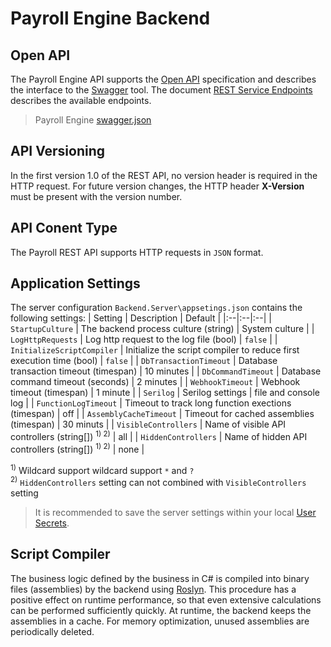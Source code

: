 <h1>Payroll Engine Backend</h1>

## Open API
The Payroll Engine API supports the [Open API](https://www.openapis.org/) specification and describes the interface to the [Swagger](https://swagger.io/) tool. The document [REST Service Endpoints](https://github.com/Payroll-Engine/PayrollEngine/blob/main/Documents/PayrollRestServicesEndpoints.pdf) describes the available endpoints.

> Payroll Engine [swagger.json](docs/swagger.json)

## API Versioning
In the first version 1.0 of the REST API, no version header is required in the HTTP request. For future version changes, the HTTP header **X-Version** must be present with the version number.

## API Conent Type
The Payroll REST API supports HTTP requests in `JSON` format.

## Application Settings
The server configuration `Backend.Server\appsetings.json` contains the following settings:
| Setting      | Description            | Default |
|:--|:--|:--|
| `StartupCulture` | The backend process culture (string) | System culture |
| `LogHttpRequests` | Log http request to the log file (bool) | `false` |
| `InitializeScriptCompiler` | Initialize the script compiler to reduce first execution time (bool) | `false` |
| `DbTransactionTimeout` | Database transaction timeout (timespan) | 10 minutes |
| `DbCommandTimeout` | Database command timeout (seconds) | 2 minutes |
| `WebhookTimeout` | Webhook timeout (timespan) | 1 minute |
| `Serilog` | Serilog settings | file and console log |
| `FunctionLogTimeout` | Timeout to track long function exections (timespan) | off |
| `AssemblyCacheTimeout` | Timeout for cached assemblies (timespan) | 30 minuts |
| `VisibleControllers` | Name of visible API controllers (string[]) <sup>1) 2)</sup> | all |
| `HiddenControllers` | Name of hidden API controllers (string[]) <sup>1) 2)</sup> | none |

<sup>1)</sup> Wildcard support wildcard support `*` and `?`<br />
<sup>2)</sup> `HiddenControllers` setting can not combined with `VisibleControllers` setting

> It is recommended to save the server settings within your local [User Secrets](https://learn.microsoft.com/en-us/aspnet/core/security/app-secrets).

## Script Compiler
The business logic defined by the business in C# is compiled into binary files (assemblies) by the backend using [Roslyn](https://github.com/dotnet/roslyn). This procedure has a positive effect on runtime performance, so that even extensive calculations can be performed sufficiently quickly.
At runtime, the backend keeps the assemblies in a cache. For memory optimization, unused assemblies are periodically deleted.
